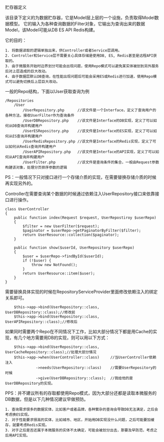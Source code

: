 贮存器定义

该目录下定义的为数据贮存器，它是Model层上层的一个设施，负责取得Model数据模型。
它的输入为各种查询数据的Filter对象，它输出为查询出来的数据Model，该Model可能从DB ES API Redis构建。

它的目的：

    1. 将数据读取的逻辑单独出来，供Controller或者Service层调用。
    2. Controller和Service层不需要关心具体存储是使用DB, ES, Redis甚至是远程API获取的。
    3. 由于微服务开始时边界划分可能会出现问题，使用Repo模式可以避免某实体被划到另外服务后对上层造成的巨大改动。
    4. 由于数据层默认DB查询，在性能出现问题后可能会采用ES或Redis进行加速，使用Repo模式可以避免切换后上层巨大改动。
    
一般的Repo结构，下面以User获取查询为例
```
/Repositories
    /User
        /UserRepository.php      //该文件是一个Interface，定义了查询用户的各种方法，接收UserFilter作为查询条件
        /UserDBRepository.php    //该文件是Interface的DB实现，定义了可以如何从DB查询并构建用户
        /UserESRepository.php    //该文件是Interface的ES实现，定义了可以如何从ES查询并构建用户
        /UserRedisRepository.php //该文件是Interface的Redis实现，定义了可以如何从Redis查询并构建用户
        /UserAPIRepository.php   //该文件是Interface的API实现，定义了可以如何从API查询并构建用户
        /UserFilter.php          //该文件是查询条件的集合，一般由Request参数构建该对象，处理分页排序参数的逻辑
```
PS：一般情况下只对接口进行一个存储介质的实现，在需要替换存储介质的时候再实现另外的。

Controller在需要查询某个数据的时候通过依赖注入UserRepository接口来依靠接口进行操作。
```
class UserController
{
    public function index(Request $request, UserRepostiroy $userRepo)
    {
        $filter = new UserFilter($request);
        $paginator = $userRepo->getPaginatorByFilter($filter);
        return UserResource::collection($paginator);
    }
    
    public function show($userId, UserRepository $userRepo)
    {
        $user = $userRepo->findById($userId);
        if (!$user) {
            throw new NotFound();
        }
        return UserResource::item($user);
    }
}
```
需要替换具体实现的时候在RepositoryServiceProvider里面修改依赖注入的绑定关系即可。
```
    $this->app->bind(UserRepository::class, UserDBRepository::class);//修改前
    $this->app->bind(UserRepository::class, UserAPIRepository::class);//修改后
```
如果同时需要两个Repo在不同情况下工作，比如大部分情况下都是用Cache的实现，有几个地方需要用DB的实现，则可以用以下方式：
```
    $this->app->bind(UserRepository::class, UserCacheRepository::class);//处理大部分情况
    $this->app->when(UserController::class)     //当UserController依赖注入
              ->needs(UserRepository::class)    //需要UserRepository的时候
              ->give(UserDBRepository::class);  //我给他的是UserDBRepository的实现。

```

PPS：并不建议所有的存取都使用Repo模式，因为大部分还都是读取本微服务的DB数据，但是以下几种情况建议早做预防。

    1. 查询需求很多的数据实体，比如客户或者品牌，各种繁杂的查询会导致DB无法满足，之后会考虑换ES实现。
    2. 对于性能要求很高的实体，比如城市、地区，开始用DB实现没什么问题，之后可能要加缓存，就要考虑Redis实现。
    3. 对于之后是否还属于本微服务的实体不太确定，可能会被划分出去，那要及早防范，考虑之后用API实现。